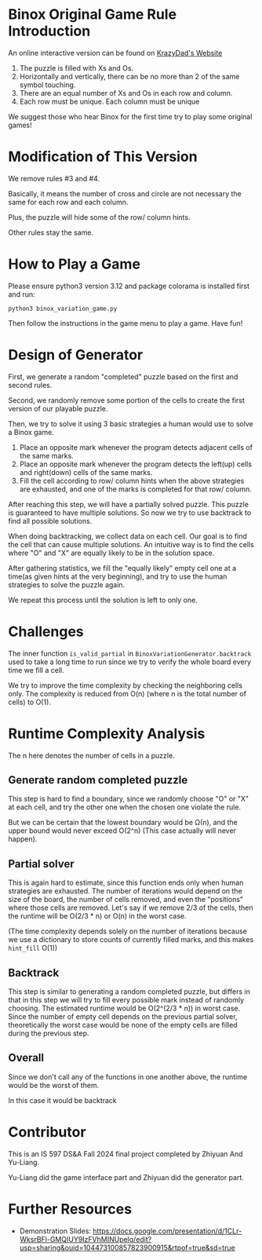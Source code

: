 # Binox Original Game Rule Introduction
An online interactive version can be found on [KrazyDad's Website](https://krazydad.com/binox/)
1. The puzzle is filled with Xs and Os.
2. Horizontally and vertically, there can be no more than 2 of the same symbol touching.
3. There are an equal number of Xs and Os in each row and column.
4. Each row must be unique. Each column must be unique

We suggest those who hear Binox for the first time try to play some original games!

# Modification of This Version
We remove rules #3 and #4. 

Basically, it means the number of cross and circle are not necessary the same for each row and each column.

Plus, the puzzle will hide some of the row/ column hints.

Other rules stay the same.

# How to Play a Game
Please ensure python3 version 3.12 and package colorama is installed first and run:

`python3 binox_variation_game.py`

Then follow the instructions in the game menu to play a game. Have fun!

# Design of Generator
First, we generate a random "completed" puzzle based on the first and second rules.

Second, we randomly remove some portion of the cells to create the first version of our playable puzzle.

Then, we try to solve it using 3 basic strategies a human would use to solve a Binox game. 

1. Place an opposite mark whenever the program detects adjacent cells of the same marks.
2. Place an opposite mark whenever the program detects the left(up) cells and right(down) cells of the same marks.
3. Fill the cell according to row/ column hints when the above strategies are exhausted, and one of the marks is completed for that row/ column.

After reaching this step, we will have a partially solved puzzle. This puzzle is guaranteed to have multiple solutions. So now we try to use backtrack to find all possible solutions.

When doing backtracking, we collect data on each cell. Our goal is to find the cell that can cause multiple solutions. An intuitive way is to find the cells where "O" and "X" are equally likely to be in the solution space.

After gathering statistics, we fill the "equally likely" empty cell one at a time(as given hints at the very beginning), and try to use the human strategies to solve the puzzle again.

We repeat this process until the solution is left to only one.

# Challenges
The inner function `is_valid_partial` in `BinoxVariationGenerator.backtrack` used to take a long time to run since we try to verify the whole board every time we fill a cell.

We try to improve the time complexity by checking the neighboring cells only. The complexity is reduced from O(n) (where n is the total number of cells) to O(1).

# Runtime Complexity Analysis
The n here denotes the number of cells in a puzzle.
## Generate random completed puzzle
This step is hard to find a boundary, since we randomly choose "O" or "X" at each cell, and try the other one when the chosen one violate the rule.

But we can be certain that the lowest boundary would be Ω(n), and the upper bound would never exceed O(2^n) (This case actually will never happen).
## Partial solver
This is again hard to estimate, since this function ends only when human strategies are exhausted. The number of iterations would depend on the size of the board, the number of cells removed, and even the "positions" where those cells are removed. Let's say if we remove 2/3 of the cells, then the runtime will be O(2/3 * n) or O(n) in the worst case.

(The time complexity depends solely on the number of iterations because we use a dictionary to store counts of currently filled marks, and this makes `hint_fill` O(1))
## Backtrack
This step is similar to generating a random completed puzzle, but differs in that in this step we will try to fill every possible mark instead of randomly choosing.
The estimated runtime would be O(2^(2/3 * n)) in worst case. Since the number of empty cell depends on the previous partial solver, theoretically the worst case would be none of the empty cells are filled during the previous step.

## Overall
Since we don't call any of the functions in one another above, the runtime would be the worst of them.

In this case it would be backtrack

# Contributor
This is an IS 597 DS&A Fall 2024 final project completed by Zhiyuan And Yu-Liang.

Yu-Liang did the game interface part and Zhiyuan did the generator part.

# Further Resources
- Demonstration Slides: https://docs.google.com/presentation/d/1CLr-WksrBFl-GMQIUY9IzFVhMINUpelq/edit?usp=sharing&ouid=104473100857823900915&rtpof=true&sd=true
